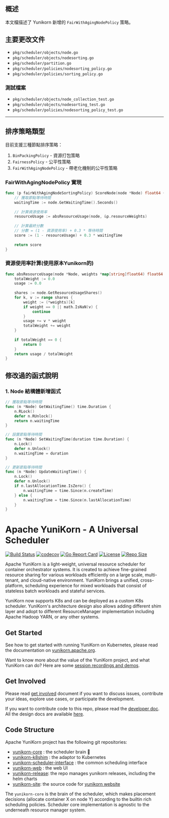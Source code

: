 ## 概述

本文檔描述了 Yunikorn 新增的 `FairWithAgingNodePolicy` 策略。

## 主要更改文件
- `pkg/scheduler/objects/node.go`
- `pkg/scheduler/objects/nodesorting.go`
- `pkg/scheduler/partition.go`
- `pkg/scheduler/policies/nodesorting_policy.go`
- `pkg/scheduler/policies/sorting_policy.go`

###  測試檔案
- `pkg/scheduler/objects/node_collection_test.go`
- `pkg/scheduler/objects/nodesorting_test.go`
- `pkg/scheduler/policies/nodesorting_policy_test.go`

--- 

## 排序策略類型

目前支援三種節點排序策略：

1. `BinPackingPolicy` - 資源打包策略
2. `FairnessPolicy` - 公平性策略
3. `FairWithAgingNodePolicy` - 帶老化機制的公平性策略


### FairWithAgingNodePolicy 實現

```go
func (p fairWithAgingNodeSortingPolicy) ScoreNode(node *Node) float64 {
    // 獲取節點等待時間
    waitingTime := node.GetWaitingTime().Seconds()
    
    // 計算資源使用率
    resourceUsage := absResourceUsage(node, &p.resourceWeights)
    
    // 計算最終分數
    // 分數 = (1 - 資源使用率) + 0.3 * 等待時間
    score := (1 - resourceUsage) + 0.3 * waitingTime
    
    return score
}
```

### 資源使用率計算(使用原本Yunikorn的)

```go
func absResourceUsage(node *Node, weights *map[string]float64) float64 {
    totalWeight := 0.0
    usage := 0.0
    
    shares := node.GetResourceUsageShares()
    for k, v := range shares {
        weight := (*weights)[k]
        if weight == 0 || math.IsNaN(v) {
            continue
        }
        usage += v * weight
        totalWeight += weight
    }
    
    if totalWeight == 0 {
        return 0
    }
    return usage / totalWeight
}
```

## 修改過的函式說明

### 1. Node 結構體新增函式

```go
// 獲取節點等待時間
func (n *Node) GetWaitingTime() time.Duration {
    n.RLock()
    defer n.RUnlock()
    return n.waitingTime
}

// 設置節點等待時間
func (n *Node) SetWaitingTime(duration time.Duration) {
    n.Lock()
    defer n.Unlock()
    n.waitingTime = duration
}

// 更新節點等待時間
func (n *Node) UpdateWaitingTime() {
    n.Lock()
    defer n.Unlock()
    if n.lastAllocationTime.IsZero() {
        n.waitingTime = time.Since(n.createTime)
    } else {
        n.waitingTime = time.Since(n.lastAllocationTime)
    }
}
```

<!--
 * Licensed to the Apache Software Foundation (ASF) under one
 * or more contributor license agreements.  See the NOTICE file
 * distributed with this work for additional information
 * regarding copyright ownership.  The ASF licenses this file
 * to you under the Apache License, Version 2.0 (the
 * "License"); you may not use this file except in compliance
 * with the License.  You may obtain a copy of the License at
 *
 *     http://www.apache.org/licenses/LICENSE-2.0
 *
 * Unless required by applicable law or agreed to in writing, software
 * distributed under the License is distributed on an "AS IS" BASIS,
 * WITHOUT WARRANTIES OR CONDITIONS OF ANY KIND, either express or implied.
 * See the License for the specific language governing permissions and
 * limitations under the License.
 -->
# Apache YuniKorn - A Universal Scheduler

[![Build Status](https://github.com/apache/yunikorn-core/actions/workflows/push-master.yml/badge.svg)](https://github.com/apache/yunikorn-core/actions)
[![codecov](https://codecov.io/gh/apache/yunikorn-core/branch/master/graph/badge.svg)](https://codecov.io/gh/apache/yunikorn-core)
[![Go Report Card](https://goreportcard.com/badge/github.com/apache/yunikorn-core)](https://goreportcard.com/report/github.com/apache/yunikorn-core)
[![License](https://img.shields.io/badge/License-Apache%202.0-blue.svg)](https://opensource.org/licenses/Apache-2.0)
[![Repo Size](https://img.shields.io/github/repo-size/apache/yunikorn-core)](https://img.shields.io/github/repo-size/apache/yunikorn-core)

Apache YuniKorn is a light-weight, universal resource scheduler for container orchestrator systems.
It is created to achieve fine-grained resource sharing for various workloads efficiently on a large scale, multi-tenant,
and cloud-native environment. YuniKorn brings a unified, cross-platform, scheduling experience for mixed workloads that consist
of stateless batch workloads and stateful services. 

YuniKorn now supports K8s and can be deployed as a custom K8s scheduler. YuniKorn's architecture design also allows adding different
shim layer and adopt to different ResourceManager implementation including Apache Hadoop YARN, or any other systems.

## Get Started

See how to get started with running YuniKorn on Kubernetes, please read the documentation on [yunikorn.apache.org](http://yunikorn.apache.org/docs/).

Want to know more about the value of the YuniKorn project, and what YuniKorn can do? Here are some
[session recordings and demos](https://yunikorn.apache.org/community/events#past-conference--meetup-recordings).

## Get Involved

Please read [get involved](http://yunikorn.apache.org/community/get_involved) document if you want to discuss issues,
contribute your ideas, explore use cases, or participate the development.

If you want to contribute code to this repo, please read the [developer doc](http://yunikorn.apache.org/docs/next/developer_guide/build).
All the design docs are available [here](http://yunikorn.apache.org/docs/next/design/architecture).

## Code Structure

Apache YuniKorn project has the following git repositories:

- [yunikorn-core](https://github.com/apache/yunikorn-core/) : the scheduler brain :round_pushpin: 
- [yunikorn-k8shim](https://github.com/apache/yunikorn-k8shim) : the adaptor to Kubernetes
- [yunikorn-scheduler-interface](https://github.com/apache/yunikorn-scheduler-interface) : the common scheduling interface
- [yunikorn-web](https://github.com/apache/yunikorn-web) : the web UI
- [yunikorn-release](https://github.com/apache/yunikorn-release/): the repo manages yunikorn releases, including the helm charts
- [yunikorn-site](https://github.com/apache/yunikorn-site/): the source code for [yunikorn website](http://yunikorn.apache.org/)

The `yunikorn-core` is the brain of the scheduler, which makes placement decisions (allocate container X on node Y) according
to the builtin rich scheduling policies. Scheduler core implementation is agnostic to the underneath resource manager system.
